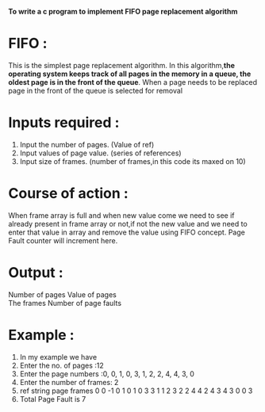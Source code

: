 
**To write a c program to implement FIFO page replacement algorithm**

# FIFO :
This is the simplest page replacement algorithm. In this algorithm,**the operating system keeps track of all pages in the memory in a queue, the oldest page is in the front of the queue**. When a page needs to be replaced page in the front of the queue is selected for removal

# Inputs required :
1. Input the number of pages. (Value of ref)
2. Input values of page value. (series of references)
3. Input size of frames. (number of frames,in this code its maxed on 10)

# Course of action :
When frame array is full and when new value come we need to see if already present in frame array or not,if not the new value and we need to enter that value in array and remove the value using FIFO concept. Page Fault counter will increment here.

# Output :
Number of pages
Value of pages  
The frames
Number of page faults

# Example :

1. In my example we have 
2. Enter the no. of pages :12 
3. Enter the page numbers :0, 0, 1, 0, 3, 1, 2, 2, 4, 4, 3, 0
4. Enter the number of frames: 2
5. ref string         page frames
 0               0       -1
 0
 1               0       1
 0
 3               3       1
 1
 2               3       2
 2
 4               4       2
 4
 3               4       3
 0               0       3
6. Total Page Fault is 7


